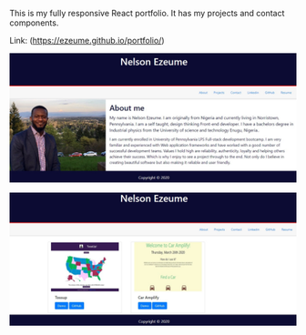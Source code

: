 This is my fully responsive React portfolio.
It has my projects and contact components.


Link: (https://ezeume.github.io/portfolio/)

![Images](/readmeImg.jpg)

![Images](/readmeImg2.jpg)

